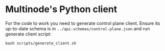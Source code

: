 # Multinode's Python client

For the code to work you need to generate control plane client. Ensure its up-to-date
schema is in `../api-schemas/control-plane.json` and run generate client script:
```commandline
bash scripts/generate_client.sh
```

